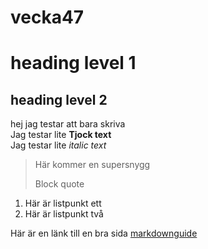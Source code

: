 # vecka47
# heading level 1
## heading level 2  
hej jag testar att bara skriva    
Jag testar lite **Tjock text**  
Jag testar lite *italic text*  
  

>Här kommer en supersnygg
>
>Block quote  
1. Här är listpunkt ett
2. Här är listpunkt två
  
  Här är en länk till en bra sida [markdownguide](https://www.markdownguide.org/basic-syntax/#paragraph-best-practices)
